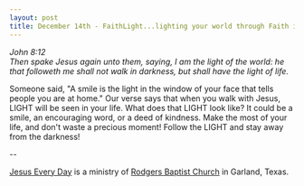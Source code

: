 ```yaml
---
layout: post
title: December 14th - FaithLight...lighting your world through Faith in
---
```


_John 8:12  
Then spake Jesus again unto them, saying, I am the light of the
world: he that followeth me shall not walk in darkness, but shall
have the light of life._

Someone said, "A smile is the light in the window of your face that
tells people you are at home." Our verse says that when you walk with
Jesus, LIGHT will be seen in your life. What does that LIGHT look
like? It could be a smile, an encouraging word, or a deed of
kindness. Make the most of your life, and don't waste a precious
moment! Follow the LIGHT and stay away from the darkness!

 --

<a href=http://jesuseveryday.net>Jesus Every Day</a> is a ministry of <a href=http://rodgersbaptist.net>Rodgers Baptist Church</a> in Garland, Texas.

